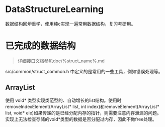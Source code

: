 # DataStructureLearning
数据结构回炉重学，使用纯c实现一遍常用数据结构，复习考研用。

# 已完成的数据结构

> 详细接口文档参见doc/%struct_name%.md
> 

src/common/struct_common.h 中定义的是常用的一些工具，例如错误处理等。


## ArrayList

使用 void\* 类型实现类范型的、自动增长的list结构。使用时removeIndexElement(ArrayList* list, int index)和removeElement(ArrayList* list, void* ele)如果传递的是已经分配内存的指针，则需要注意内存泄漏的问题。实现上无法检查存储的void\*类型的数据是否分配过内存，因此不做free处理。

